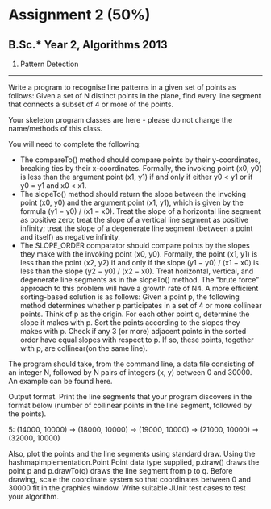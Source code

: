 Assignment 2 (50%)
======================
B.Sc.* Year 2, Algorithms 2013
-------------------------------
1. Pattern Detection
-----------------------------------

Write a program to recognise line patterns in a given set of points as follows: Given a set of N distinct points in the plane, find every line segment that connects a subset of 4 or more of the points.

Your skeleton program classes are here - please do not change the name/methods of this class.

You will need to complete the following:
 * The compareTo() method should compare points by their y-coordinates, breaking ties by their x-coordinates. Formally, the invoking point (x0, y0) is less than the argument point (x1, y1) if and only if either y0 < y1 or if y0 = y1 and x0 < x1.
 * The slopeTo() method should return the slope between the invoking point (x0, y0) and the argument point (x1, y1), which is given by the formula (y1 − y0) / (x1 − x0). Treat the slope of a horizontal line segment as positive zero; treat the slope of a vertical line segment as positive infinity; treat the slope of a degenerate line segment (between a point and itself) as negative infinity.
 * The SLOPE_ORDER comparator should compare points by the slopes they make with the invoking point (x0, y0). Formally, the point (x1, y1) is less than the point (x2, y2) if and only if the slope (y1 − y0) / (x1 − x0) is less than the slope (y2 − y0) / (x2 − x0). Treat horizontal, vertical, and degenerate line segments as in the slopeTo() method.
The “brute force” approach to this problem will have a growth rate of N4. A more efficient sorting-based solution is as follows: Given a point p, the following method determines whether p participates in a set of 4 or more collinear points.
Think of p as the origin.
For each other point q, determine the slope it makes with p.
Sort the points according to the slopes they makes with p.
Check if any 3 (or more) adjacent points in the sorted order have equal slopes with respect to p. If so, these points, together with p, are collinear(on the same line).

The program should take, from the command line, a data file consisting of an integer N, followed by N pairs of integers (x, y) between 0 and 30000. An example can be found here.

Output format. Print the line segments that your program discovers in the format below (number of collinear points in the line segment, followed by the points).

5: (14000, 10000) -> (18000, 10000) -> (19000, 10000) -> (21000, 10000) -> (32000, 10000)

Also, plot the points and the line segments using standard draw. Using the hashmapimplementation.Point.Point data type supplied, p.draw() draws the point p and p.drawTo(q) draws the line segment from p to q. Before drawing, scale the coordinate system so that coordinates between 0 and 30000 fit in the graphics window. Write suitable JUnit test cases to test your algorithm.
